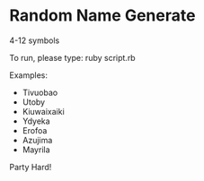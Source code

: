 # Random Name Generate

4-12 symbols

To run, please type: ruby script.rb

Examples:
* Tivuobao
* Utoby
* Kiuwaixaiki
* Ydyeka
* Erofoa
* Azujima
* Mayrila

Party Hard!
